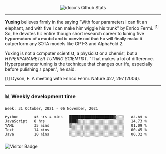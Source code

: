 <div align="center">
    <img align="center" src="https://github-readme-stats.vercel.app/api?username=idocx&show_icons=true&count_private=true&hide_border=true" alt="idocx's Github Stats"></img>
</div>

---

**Yuxing** believes firmly in the saying "With four parameters I can fit an elephant, and with five I can make him wiggle his trunk" by Enrico Fermi. <sup>[1]</sup> So, he devotes his entire though short research career to tuning five hypermeters of a model and is convinced that he will finally make it outperform any SOTA models like GPT-3 and AlphaFold 2.

Yuxing is not a computer scientist, a physicist or a chemist, but a *HYPERPARAMETER TUNING SCIENTIST*. "That makes a lot of difference. Hyperparameter tuning is the technique that changes our life, especially before pulishing a paper.", he said.

[1] Dyson, F. A meeting with Enrico Fermi. Nature 427, 297 (2004).


---

### 📊 Weekly development time
<!--START_SECTION:waka-->
```text
Week: 31 October, 2021 - 06 November, 2021

Python       45 hrs 4 mins   ████████████████████▓░░░░   82.85 % 
JavaScript   8 hrs           ███▓░░░░░░░░░░░░░░░░░░░░░   14.73 % 
YAML         35 mins         ▒░░░░░░░░░░░░░░░░░░░░░░░░   01.09 % 
Text         14 mins         ░░░░░░░░░░░░░░░░░░░░░░░░░   00.45 % 
Java         10 mins         ░░░░░░░░░░░░░░░░░░░░░░░░░   00.32 % 
```
<!--END_SECTION:waka-->

### 

![Visitor Badge](https://visitor-badge.laobi.icu/badge?page_id=idocx.idocx)